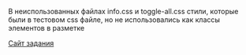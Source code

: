 В неиспользованных файлах info.css и toggle-all.css стили, которые были в тестовом css файле, но не использовались как классы элементов в разметке

[Сайт задания](https://todos-beige-eight.vercel.app/)
